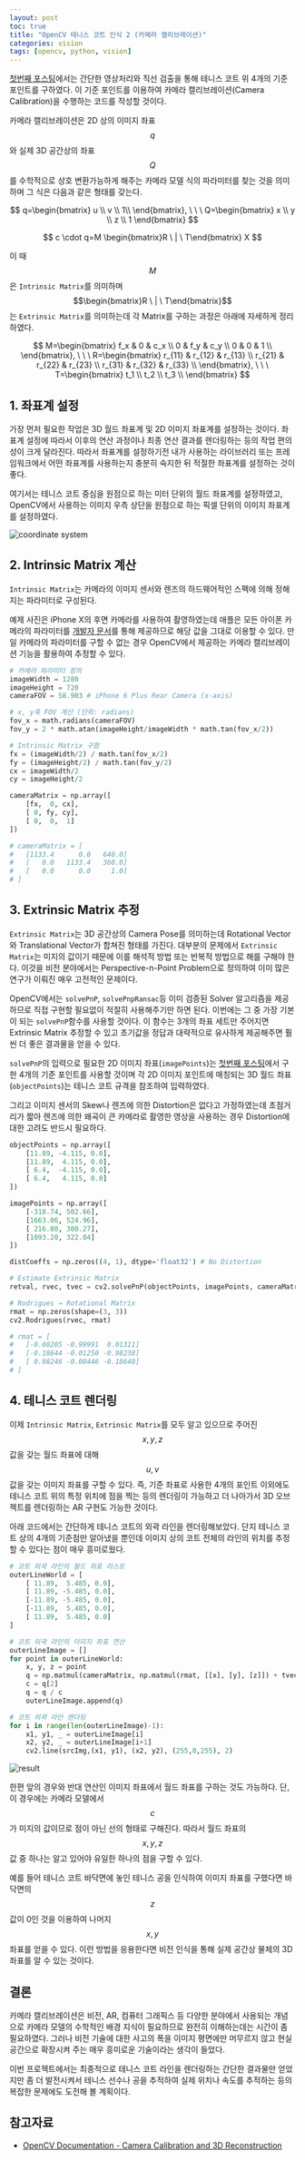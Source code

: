 ```yaml
---
layout: post
toc: true
title: "OpenCV 테니스 코트 인식 2 (카메라 캘리브레이션)"
categories: vision
tags: [opencv, python, vision]
---
```


[첫번째 포스팅](https://hyun-je.github.io/vision/2019/02/07/tennis_court_line_detection_1.html)에서는 간단한 영상처리와 직선 검출을 통해 테니스 코트 위 4개의 기준 포인트를 구하였다. 이 기준 포인트를 이용하여 카메라 캘리브레이션(Camera Calibration)을 수행하는 코드를 작성할 것이다.

카메라 캘리브레이션은 2D 상의 이미지 좌표 $$q$$와 실제 3D 공간상의 좌표 $$Q$$를 수학적으로 상호 변환가능하게 해주는 카메라 모델 식의 파라미터를 찾는 것을 의미하며 그 식은 다음과 같은 형태를 갖는다.

$$
q=\begin{bmatrix}
u \\ v \\ 1\\
\end{bmatrix}, \ \ \ 
Q=\begin{bmatrix}
x \\ y \\ z \\ 1
\end{bmatrix}
$$

$$
c \cdot q=M \begin{bmatrix}R \ | \ T\end{bmatrix} X
$$

이 때 $$M$$은 `Intrinsic Matrix`를 의미하며 $$\begin{bmatrix}R \ | \ T\end{bmatrix}$$는 `Extrinsic Matrix`를 의미하는데 각 Matrix를 구하는 과정은 아래에 자세하게 정리하였다.

$$
M=\begin{bmatrix}
f_x & 0 & c_x \\
0 & f_y & c_y \\
0 & 0 & 1 \\
\end{bmatrix}, \ \ \ 
R=\begin{bmatrix}
r_{11} & r_{12} & r_{13} \\
r_{21} & r_{22} & r_{23} \\
r_{31} & r_{32} & r_{33} \\
\end{bmatrix}, \ \ \ 
T=\begin{bmatrix}
t_1 \\
t_2 \\
t_3 \\
\end{bmatrix}
$$


## 1. 좌표계 설정
가장 먼저 필요한 작업은 3D 월드 좌표계 및 2D 이미지 좌표계를 설정하는 것이다. 좌표계 설정에 따라서 이후의 연산 과정이나 최종 연산 결과를 렌더링하는 등의 작업 편의성이 크게 달라진다. 따라서 좌표계를 설정하기전 내가 사용하는 라이브러리 또는 프레임워크에서 어떤 좌표계를 사용하는지 충분히 숙지한 뒤 적절한 좌표계를 설정하는 것이 좋다.

여기서는 테니스 코트 중심을 원점으로 하는 미터 단위의 월드 좌표계를 설정하였고, OpenCV에서 사용하는 이미지 우측 상단을 원점으로 하는 픽셀 단위의 이미지 좌표계를 설정하였다.

![coordinate system](https://user-images.githubusercontent.com/7419790/95461047-b7f34680-09b0-11eb-8f1d-f41fe36ec093.jpg)


## 2. Intrinsic Matrix 계산
`Intrinsic Matrix`는 카메라의 이미지 센서와 렌즈의 하드웨어적인 스펙에 의해 정해지는 파라미터로 구성된다.

예제 사진은 iPhone X의 후면 카메라를 사용하여 촬영하였는데 애플은 모든 아이폰 카메라의 파라미터를 [개발자 문서](https://developer.apple.com/library/archive/documentation/DeviceInformation/Reference/iOSDeviceCompatibility/Cameras/Cameras.html)를 통해 제공하므로 해당 값을 그대로 이용할 수 있다. 만일 카메라의 파라미터를 구할 수 없는 경우 OpenCV에서 제공하는 카메라 캘리브레이션 기능을 활용하여 추정할 수 있다.

``` python
# 카메라 파라미터 정의
imageWidth = 1280
imageHeight = 720
cameraFOV = 58.903 # iPhone 6 Plus Rear Camera (x-axis)

# x, y축 FOV 계산 (단위: radians)
fov_x = math.radians(cameraFOV)
fov_y = 2 * math.atan(imageHeight/imageWidth * math.tan(fov_x/2))

# Intrinsic Matrix 구함
fx = (imageWidth/2) / math.tan(fov_x/2)
fy = (imageHeight/2) / math.tan(fov_y/2)
cx = imageWidth/2
cy = imageHeight/2

cameraMatrix = np.array([
    [fx,  0, cx],
    [ 0, fy, cy],
    [ 0,  0,  1]
])

# cameraMatrix = [
#   [1133.4      0.0   640.0]
#   [   0.0   1133.4   360.0]
#   [   0.0      0.0     1.0]
# ]
```

## 3. Extrinsic Matrix 추정
`Extrinsic Matrix`는 3D 공간상의 Camera Pose를 의미하는데 Rotational Vector와 Translational Vector가 합쳐진 형태를 가진다. 대부분의 문제에서 `Extrinsic Matrix`는 미지의 값이기 때문에 이를 해석적 방법 또는 반복적 방법으로 해를 구해야 한다. 이것을 비전 분야에서는 Perspective-n-Point Problem으로 정의하여 이미 많은 연구가 이뤄진 매우 고전적인 문제이다.

OpenCV에서는 `solvePnP`, `solvePnpRansac`등 이미 검증된 Solver 알고리즘을 제공하므로 직접 구현할 필요없이 적절히 사용해주기만 하면 된다. 이번에는 그 중 가장 기본이 되는 `solvePnP`함수를 사용할 것이다. 이 함수는 3개의 좌표 세트만 주어지면 Extrinsic Matrix 추정할 수 있고 초기값을 정답과 대략적으로 유사하게 제공해주면 훨씬 더 좋은 결과물을 얻을 수 있다.

`solvePnP`의 입력으로 필요한 2D 이미지 좌표(`imagePoints`)는 [첫번째 포스팅](https://hyun-je.github.io/vision/2019/02/07/tennis_court_line_detection_1.html)에서 구한 4개의 기준 포인트를 사용할 것이며 각 2D 이미지 포인트에 매칭되는 3D 월드 좌표(`objectPoints`)는 테니스 코트 규격을 참조하여 입력하였다.

그리고 이미지 센서의 Skew나 렌즈에 의한 Distortion은 없다고 가정하였는데 초점거리가 짧아 렌즈에 의한 왜곡이 큰 카메라로 촬영한 영상을 사용하는 경우 Distortion에 대한 고려도 반드시 필요하다.

``` python
objectPoints = np.array([
    [11.89, -4.115, 0.0],
    [11.89,  4.115, 0.0],
    [ 6.4,  -4.115, 0.0],
    [ 6.4,   4.115, 0.0]
])

imagePoints = np.array([
    [-318.74, 502.66],
    [1663.06, 524.96],
    [ 216.80, 308.27],
    [1093.20, 322.04]   
])

distCoeffs = np.zeros((4, 1), dtype='float32') # No Distortion

# Estimate Extrinsic Matrix
retval, rvec, tvec = cv2.solvePnP(objectPoints, imagePoints, cameraMatrix, distCoeffs)

# Rodrigues → Rotational Matrix
rmat = np.zeros(shape=(3, 3))
cv2.Rodrigues(rvec, rmat)

# rmat = [
#   [-0.00205 -0.99991  0.01311]
#   [-0.18644 -0.01250 -0.98238]
#   [ 0.98246 -0.00446 -0.18640]
# ]
```


## 4. 테니스 코트 렌더링
이제 `Intrinsic Matrix`, `Extrinsic Matrix`를 모두 알고 있으므로 주어진 $$x, y, z$$ 값을 갖는 월드 좌표에 대해 $$u, v$$ 값을 갖는 이미지 좌표를 구할 수 있다. 즉, 기준 좌표로 사용한 4개의 포인트 이외에도 테니스 코트 위의 특정 위치에 점을 찍는 등의 렌더링이 가능하고 더 나아가서 3D 오브젝트를 렌더링하는 AR 구현도 가능한 것이다.

아래 코드에서는 간단하게 테니스 코트의 외곽 라인을 렌더링해보았다. 단지 테니스 코트 상의 4개의 기준점만 알아냈을 뿐인데 이미지 상의 코트 전체의 라인의 위치를 추정할 수 있다는 점이 매우 흥미로웠다.

``` python
# 코트 외곽 라인의 월드 좌표 리스트
outerLineWorld = [
    [ 11.89,  5.485, 0.0],
    [ 11.89, -5.485, 0.0],
    [-11.89, -5.485, 0.0],
    [-11.89,  5.485, 0.0],
    [ 11.89,  5.485, 0.0]
]

# 코트 외곽 라인의 이미지 좌표 연산
outerLineImage = []
for point in outerLineWorld:
    x, y, z = point
    q = np.matmul(cameraMatrix, np.matmul(rmat, [[x], [y], [z]]) + tvec)
    c = q[2]
    q = q / c
    outerLineImage.append(q)

# 코트 외곽 라인 렌더링
for i in range(len(outerLineImage)-1):
    x1, y1, _ = outerLineImage[i]
    x2, y2, _ = outerLineImage[i+1]
    cv2.line(srcImg,(x1, y1), (x2, y2), (255,0,255), 2)
```
![result](https://user-images.githubusercontent.com/7419790/95569980-41625180-0a61-11eb-872b-4ffcd197c1fc.jpg)


한편 앞의 경우와 반대 연산인 이미지 좌표에서 월드 좌표를 구하는 것도 가능하다. 단, 이 경우에는 카메라 모델에서 $$c$$가 미지의 값이므로 점이 아닌 선의 형태로 구해진다. 따라서 월드 좌표의 $$x, y, z$$ 값 중 하나는 알고 있어야 유일한 하나의 점을 구할 수 있다.

예를 들어 테니스 코트 바닥면에 놓인 테니스 공을 인식하여 이미지 좌표를 구했다면 바닥면의 $$z$$ 값이 0인 것을 이용하여 나머지 $$x, y$$ 좌표를 얻을 수 있다. 이런 방법을 응용한다면 비전 인식을 통해 실제 공간상 물체의 3D 좌표를 알 수 있는 것이다.


## 결론
카메라 캘리브레이션은 비전, AR, 컴퓨터 그래픽스 등 다양한 분야에서 사용되는 개념으로 카메라 모델의 수학적인 배경 지식이 필요하므로 완전히 이해하는데는 시간이 좀 필요하였다. 그러나 비전 기술에 대한 사고의 폭을 이미지 평면에만 머무르지 않고 현실 공간으로 확장시켜 주는 매우 흥미로운 기술이라는 생각이 들었다.

이번 프로젝트에서는 최종적으로 테니스 코트 라인을 렌더링하는 간단한 결과물만 얻었지만 좀 더 발전시켜서 테니스 선수나 공을 추적하여 실제 위치나 속도를 추적하는 등의 복잡한 문제에도 도전해 볼 계획이다.


## 참고자료
- [OpenCV Documentation - Camera Calibration and 3D Reconstruction](https://docs.opencv.org/4.0.0/d9/d0c/group__calib3d.html)